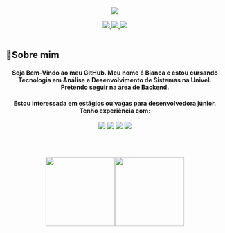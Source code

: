 <div align="center">
<img align="center" src=https://i.imgur.com/nqwORmo_d.webp?maxwidth=760&fidelity=grand>  
</div>
<br>
<div align="center">
<a href="https://www.linkedin.com/in/biancalpiva/"  target="_blank">
<img src="https://img.shields.io/badge/linkedin-%23FFB6C1.svg?style=for-the-badge&logo=linkedin&logoColor=white" target="_blank">
</a>
<a href="https://www.instagram.com/biancalpiva/"  target="_blank">
<img src="https://img.shields.io/badge/Instagram-FFB6C1?style=for-the-badge&logo=instagram&logoColor=white" target="_blank">
</a>
<a href="mailto:biancalpiva@gmail.com"  target="_blank">
<img src="https://img.shields.io/badge/Gmail-FFB6C1?style=for-the-badge&logo=gmail&logoColor=white" target="_blank">
</a>
</div>
<br>

## 🌸Sobre mim  
<div align="center">

<h4>Seja Bem-Vindo ao meu GitHub. Meu nome é Bianca e estou cursando Tecnologia em Análise e Desenvolvimento de Sistemas na Univel. Pretendo seguir na área de Backend.</h4>
<h4>Estou interessada em estágios ou vagas para desenvolvedora júnior. Tenho experiência com:</h4>

<img src="https://img.shields.io/badge/HTML-FFB6C1?style=for-the-badge&logo=html5&logoColor=white">
<img src="https://img.shields.io/badge/CSS-FFB6C1?&style=for-the-badge&logo=css3&logoColor=white">
<img src="https://img.shields.io/badge/JavaScript-FFB6C1?style=for-the-badge&logo=javascript&logoColor=white">
<img src="https://img.shields.io/badge/C-FFB6C1?style=for-the-badge&logo=c&logoColor=white">

<br>⠀⠀⠀⠀

<a href="https://github.com/Durato">
<img height="160cm" src="https://github-readme-stats.vercel.app/api?username=Durato&theme=dracula&show_icons=true"><img height="160cm" src="https://github-readme-stats.vercel.app/api/top-langs/?username=Durato&layout=compact&langs_count=7&theme=dracula"> 



</div>
